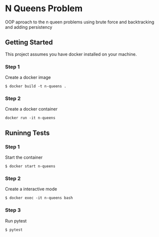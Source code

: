 # N Queens Problem

OOP aproach to the n queen problems using brute force and backtracking and adding persistency

## Getting Started 

This project assumes you have docker installed on your machine. 

### Step 1 

Create a docker image 

```
$ docker build -t n-queens .
```

### Step 2 

Create a docker container

```
docker run -it n-queens
```

## Runinng Tests

### Step 1 

Start the container 

```
$ docker start n-queens
``` 

### Step 2

Create a interactive mode

```
$ docker exec -it n-queens bash
```

### Step 3

Run pytest

```
$ pytest
```
